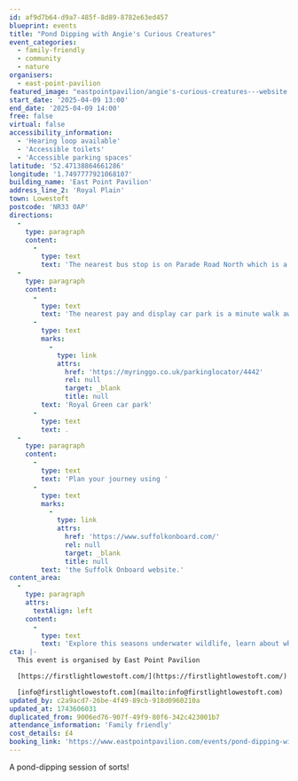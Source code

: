 ```yaml
---
id: af9d7b64-d9a7-485f-8d89-8782e63ed457
blueprint: events
title: "Pond Dipping with Angie's Curious Creatures"
event_categories:
  - family-friendly
  - community
  - nature
organisers:
  - east-point-pavilion
featured_image: "eastpointpavilion/angie's-curious-creatures---website.png"
start_date: '2025-04-09 13:00'
end_date: '2025-04-09 14:00'
free: false
virtual: false
accessibility_information:
  - 'Hearing loop available'
  - 'Accessible toilets'
  - 'Accessible parking spaces'
latitude: '52.47138864661286'
longitude: '1.7497777921068107'
building_name: 'East Point Pavilion'
address_line_2: 'Royal Plain'
town: Lowestoft
postcode: 'NR33 0AP'
directions:
  -
    type: paragraph
    content:
      -
        type: text
        text: 'The nearest bus stop is on Parade Road North which is a three minute walk from East Point Pavilion. There is a selection of buses which connect us to the town centre for example, No X2, X22 and 109.'
  -
    type: paragraph
    content:
      -
        type: text
        text: 'The nearest pay and display car park is a minute walk away at '
      -
        type: text
        marks:
          -
            type: link
            attrs:
              href: 'https://myringgo.co.uk/parkinglocator/4442'
              rel: null
              target: _blank
              title: null
        text: 'Royal Green car park'
      -
        type: text
        text: .
  -
    type: paragraph
    content:
      -
        type: text
        text: 'Plan your journey using '
      -
        type: text
        marks:
          -
            type: link
            attrs:
              href: 'https://www.suffolkonboard.com/'
              rel: null
              target: _blank
              title: null
        text: 'the Suffolk Onboard website.'
content_area:
  -
    type: paragraph
    attrs:
      textAlign: left
    content:
      -
        type: text
        text: 'Explore this seasons underwater wildlife, learn about what makes a good habitat for pond dwellers, meet and handle some curious crabby creatures, and settle down with a story to finish the session.'
cta: |-
  This event is organised by East Point Pavilion

  [https://firstlightlowestoft.com/](https://firstlightlowestoft.com/)

  [info@firstlightlowestoft.com](mailto:info@firstlightlowestoft.com)
updated_by: c2a9acd7-26be-4f49-89cb-918d0960210a
updated_at: 1743606031
duplicated_from: 9006ed76-907f-49f9-80f6-342c423001b7
attendance_information: 'Family friendly'
cost_details: £4
booking_link: 'https://www.eastpointpavilion.com/events/pond-dipping-with-angies-curious-creatures-2'
---
```

A pond-dipping session of sorts!